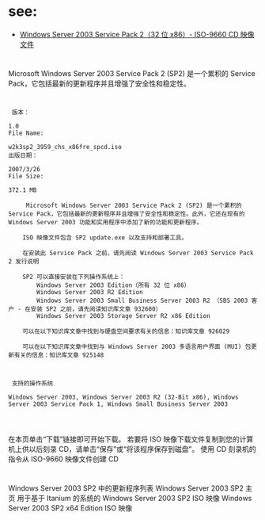# see:

- [Windows Server 2003 Service Pack 2（32 位 x86）- ISO-9660 CD 映像文件](https://www.microsoft.com/zh-CN/download/details.aspx?id=21700)

# 
Microsoft Windows Server 2003 Service Pack 2 (SP2) 是一个累积的 Service Pack，它包括最新的更新程序并且增强了安全性和稳定性。 
# 
```
 版本：

1.0
File Name:

w2k3sp2_3959_chs_x86fre_spcd.iso
出版日期：

2007/3/26
File Size:

372.1 MB
```

```
     Microsoft Windows Server 2003 Service Pack 2 (SP2) 是一个累积的 Service Pack，它包括最新的更新程序并且增强了安全性和稳定性。此外，它还在现有的 Windows Server 2003 功能和实用程序中添加了新的功能和更新程序。

    ISO 映像文件包含 SP2 update.exe 以及支持和部署工具。

    在安装此 Service Pack 之前，请先阅读 Windows Server 2003 Service Pack 2 发行说明

    SP2 可以直接安装在下列操作系统上：
        Windows Server 2003 Edition（所有 32 位 x86）
        Windows Server 2003 R2 Edition
        Windows Server 2003 Small Business Server 2003 R2 （SBS 2003 客户 - 在安装 SP2 之前，请先阅读知识库文章 932600）
        Windows Server 2003 Storage Server R2 x86 Edition 

    可以在以下知识库文章中找到与硬盘空间要求有关的信息：知识库文章 926029

    可以在以下知识库文章中找到与 Windows Server 2003 多语言用户界面 (MUI) 包更新有关的信息：知识库文章 925148

```

# 
```
 支持的操作系统

Windows Server 2003, Windows Server 2003 R2 (32-Bit x86), Windows Server 2003 Service Pack 1, Windows Small Business Server 2003


```

# 
在本页单击“下载”链接即可开始下载。
若要将 ISO 映像下载文件复制到您的计算机上供以后刻录 CD，请单击“保存”或“将该程序保存到磁盘”。
使用 CD 刻录机的指令从 ISO-9660 映像文件创建 CD
#
Windows Server 2003 SP2 中的更新程序列表
Windows Server 2003 SP2 主页
用于基于 Itanium 的系统的 Windows Server 2003 SP2 ISO 映像
Windows Server 2003 SP2 x64 Edition ISO 映像
